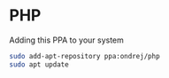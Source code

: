 # PHP

Adding this PPA to your system

```Bash
sudo add-apt-repository ppa:ondrej/php
sudo apt update
```